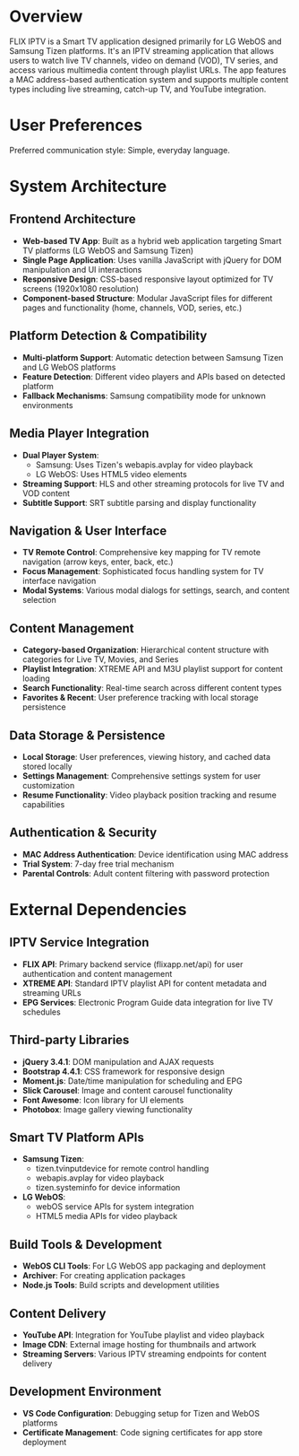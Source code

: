 # Overview

FLIX IPTV is a Smart TV application designed primarily for LG WebOS and Samsung Tizen platforms. It's an IPTV streaming application that allows users to watch live TV channels, video on demand (VOD), TV series, and access various multimedia content through playlist URLs. The app features a MAC address-based authentication system and supports multiple content types including live streaming, catch-up TV, and YouTube integration.

# User Preferences

Preferred communication style: Simple, everyday language.

# System Architecture

## Frontend Architecture
- **Web-based TV App**: Built as a hybrid web application targeting Smart TV platforms (LG WebOS and Samsung Tizen)
- **Single Page Application**: Uses vanilla JavaScript with jQuery for DOM manipulation and UI interactions
- **Responsive Design**: CSS-based responsive layout optimized for TV screens (1920x1080 resolution)
- **Component-based Structure**: Modular JavaScript files for different pages and functionality (home, channels, VOD, series, etc.)

## Platform Detection & Compatibility
- **Multi-platform Support**: Automatic detection between Samsung Tizen and LG WebOS platforms
- **Feature Detection**: Different video players and APIs based on detected platform
- **Fallback Mechanisms**: Samsung compatibility mode for unknown environments

## Media Player Integration
- **Dual Player System**: 
  - Samsung: Uses Tizen's webapis.avplay for video playback
  - LG WebOS: Uses HTML5 video elements
- **Streaming Support**: HLS and other streaming protocols for live TV and VOD content
- **Subtitle Support**: SRT subtitle parsing and display functionality

## Navigation & User Interface
- **TV Remote Control**: Comprehensive key mapping for TV remote navigation (arrow keys, enter, back, etc.)
- **Focus Management**: Sophisticated focus handling system for TV interface navigation
- **Modal Systems**: Various modal dialogs for settings, search, and content selection

## Content Management
- **Category-based Organization**: Hierarchical content structure with categories for Live TV, Movies, and Series
- **Playlist Integration**: XTREME API and M3U playlist support for content loading
- **Search Functionality**: Real-time search across different content types
- **Favorites & Recent**: User preference tracking with local storage persistence

## Data Storage & Persistence
- **Local Storage**: User preferences, viewing history, and cached data stored locally
- **Settings Management**: Comprehensive settings system for user customization
- **Resume Functionality**: Video playback position tracking and resume capabilities

## Authentication & Security
- **MAC Address Authentication**: Device identification using MAC address
- **Trial System**: 7-day free trial mechanism
- **Parental Controls**: Adult content filtering with password protection

# External Dependencies

## IPTV Service Integration
- **FLIX API**: Primary backend service (flixapp.net/api) for user authentication and content management
- **XTREME API**: Standard IPTV playlist API for content metadata and streaming URLs
- **EPG Services**: Electronic Program Guide data integration for live TV schedules

## Third-party Libraries
- **jQuery 3.4.1**: DOM manipulation and AJAX requests
- **Bootstrap 4.4.1**: CSS framework for responsive design
- **Moment.js**: Date/time manipulation for scheduling and EPG
- **Slick Carousel**: Image and content carousel functionality
- **Font Awesome**: Icon library for UI elements
- **Photobox**: Image gallery viewing functionality

## Smart TV Platform APIs
- **Samsung Tizen**: 
  - tizen.tvinputdevice for remote control handling
  - webapis.avplay for video playback
  - tizen.systeminfo for device information
- **LG WebOS**: 
  - webOS service APIs for system integration
  - HTML5 media APIs for video playback

## Build Tools & Development
- **WebOS CLI Tools**: For LG WebOS app packaging and deployment
- **Archiver**: For creating application packages
- **Node.js Tools**: Build scripts and development utilities

## Content Delivery
- **YouTube API**: Integration for YouTube playlist and video playback
- **Image CDN**: External image hosting for thumbnails and artwork
- **Streaming Servers**: Various IPTV streaming endpoints for content delivery

## Development Environment
- **VS Code Configuration**: Debugging setup for Tizen and WebOS platforms
- **Certificate Management**: Code signing certificates for app store deployment